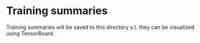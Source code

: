 # Training summaries
Training summaries will be saved to this directory s.t. they can be visualized using TensorBoard.
